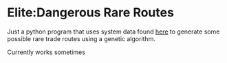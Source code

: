 # Elite:Dangerous Rare Routes

Just a python program that uses system data 
found <a href="http://edtools.ddns.net/rares.php">here</a> to
generate some possible rare trade routes using a genetic algorithm. 

Currently works sometimes
